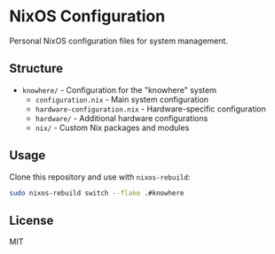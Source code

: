 # NixOS Configuration

Personal NixOS configuration files for system management.

## Structure

- `knowhere/` - Configuration for the "knowhere" system
  - `configuration.nix` - Main system configuration
  - `hardware-configuration.nix` - Hardware-specific configuration
  - `hardware/` - Additional hardware configurations
  - `nix/` - Custom Nix packages and modules

## Usage

Clone this repository and use with `nixos-rebuild`:

```bash
sudo nixos-rebuild switch --flake .#knowhere
```

## License

MIT